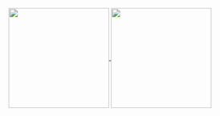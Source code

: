 <p align="center">
  <a href="https://github.com/danjosepad/github-readme-stats" display="flex" align="center" justify="center">
    <img
      height="200px"
      align="center" 
      src="https://github-readme-stats.vercel.app/api?username=danjosepad&show_icons=true&theme=dark&include_all_commits=true&count_private=true"
    />
    <img
      height="200px"
      align="center"
      src="https://github-readme-stats.vercel.app/api/top-langs/?username=danjosepad&layout=compact&bg_color=0d1117&text_color=FFFFFF"
    />
  </a>
</p>

